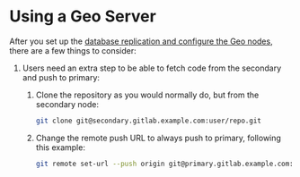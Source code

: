 [//]: # (Please update EE::GitLab::GeoGitAccess::GEO_SERVER_DOCS_URL if this file is moved)

# Using a Geo Server

After you set up the [database replication and configure the Geo nodes][req],
there are a few things to consider:

1. Users need an extra step to be able to fetch code from the secondary and push
   to primary:

     1. Clone the repository as you would normally do, but from the secondary node:

         ```bash
         git clone git@secondary.gitlab.example.com:user/repo.git
         ```

     1. Change the remote push URL to always push to primary, following this example:

         ```bash
         git remote set-url --push origin git@primary.gitlab.example.com:user/repo.git
         ```

[req]: README.md#setup-instructions
